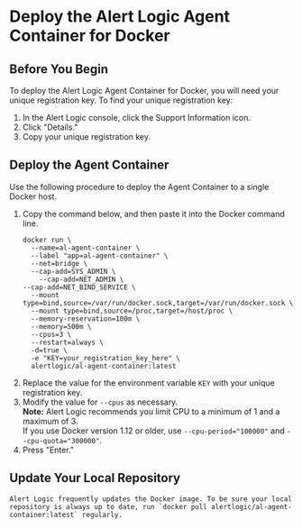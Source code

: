 # Deploy the Alert Logic Agent Container for Docker

## Before You Begin
To deploy the Alert Logic Agent Container for Docker, you will need your unique registration key. To find your unique registration key:

1. In the Alert Logic console, click the Support Information icon.
2. Click "Details."
3. Copy your unique registration key.

## Deploy the Agent Container
Use the following procedure to deploy the Agent Container to a single Docker host. 

1. Copy the command below, and then paste it into the Docker command line. 
	```
	docker run \
	  --name=al-agent-container \
	  --label "app=al-agent-container" \
	  --net=bridge \
	  --cap-add=SYS_ADMIN \
		--cap-add=NET_ADMIN \
  	--cap-add=NET_BIND_SERVICE \
	  --mount type=bind,source=/var/run/docker.sock,target=/var/run/docker.sock \
	  --mount type=bind,source=/proc,target=/host/proc \
	  --memory-reservation=100m \
	  --memory=500m \
	  --cpus=3 \
	  --restart=always \
	  -d=true \
	  -e "KEY=your_registration_key_here" \
	  alertlogic/al-agent-container:latest
	```
2. Replace the value for the environment variable `KEY` with your unique registration key.
3. Modify the value for `--cpus` as necessary. <br/>
**Note:** Alert Logic recommends you limit CPU to a minimum of 1 and a maximum of 3. <br/>
	If you use Docker version 1.12 or older, use `--cpu-period="100000"` and `--cpu-quota="300000"`.
4. Press "Enter."

## Update Your Local Repository
	Alert Logic frequently updates the Docker image. To be sure your local repository is always up to date, run `docker pull alertlogic/al-agent-container:latest` regularly.
